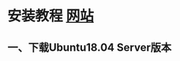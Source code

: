 # 安装教程 [网站](https://blog.csdn.net/qq_42108414/article/details/126069735?ops_request_misc=%257B%2522request%255Fid%2522%253A%2522171171998616800192265687%2522%252C%2522scm%2522%253A%252220140713.130102334.pc%255Fblog.%2522%257D&request_id=171171998616800192265687&biz_id=0&utm_medium=distribute.pc_search_result.none-task-blog-2~blog~first_rank_ecpm_v1~rank_v31_ecpm-1-126069735-null-null.nonecase&utm_term=%E5%A6%82%E4%BD%95%E5%9C%A8%E6%A0%91%E8%8E%93%E6%B4%BE%E4%B8%8A%E5%AE%89%E8%A3%85ubantu18.04&spm=1018.2226.3001.4450)
## 一、下载Ubuntu18.04 Server版本  
